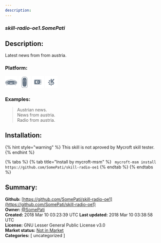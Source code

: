 ```yaml
---
description: 
---
```


### _skill-radio-oe1.SomePati_  
## Description:  
Latest news from  from austria.  
### Platform:  
 ![Mark I](../.gitbook/assets/mark-1-icon.png)  ![Mark II](../.gitbook/assets/mark-2-icon.png)  ![Picroft](../.gitbook/assets/picroft-icon.png)  ![plasmoid](../.gitbook/assets/kde.png)   
### Examples:  
> Austrian news.  
> News from austria.  
> Radio from austria.  
  
## Installation:  
{% hint style="warning" %}
This skill is not aproved by Mycroft skill tester.
{% endhint %}
    
{% tabs %}
{% tab title="Install by mycroft-msm" %}
``` mycroft-msm install https://github.com/SomePati/skill-radio-oe1```
{% endtab %}
  {% endtabs %}
    
## Summary:  
**Github:** [https://github.com/SomePati/skill-radio-oe1](https://github.com/SomePati/skill-radio-oe1)  
**Owner:** [@SomePati](https://github.com/SomePati)  
**Created:** 2018 Mar 10 03:23:39 UTC  **Last updated:** 2018 Mar 10 03:38:58 UTC  
**License:** GNU Lesser General Public License v3.0  
**Market status:** [Not in Market](https://market.mycroft.ai/skill/)  
**Categories:** [ uncategorized ]   
